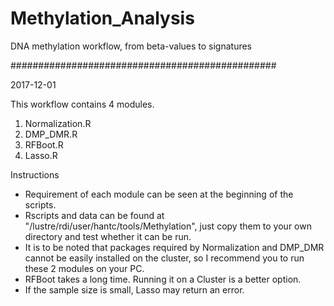 # Methylation_Analysis
DNA methylation workflow, from beta-values to signatures

################################################

2017-12-01

This workflow contains 4 modules.
1. Normalization.R
2. DMP_DMR.R
3. RFBoot.R
4. Lasso.R

Instructions
* Requirement of each module can be seen at the beginning of the scripts.
* Rscripts and data can be found at "/lustre/rdi/user/hantc/tools/Methylation", just copy them to your own directory and test whether it can be run.
* It is to be noted that packages required by Normalization and DMP_DMR cannot be easily installed on the cluster, so I recommend you to run these 2 modules on your PC.
* RFBoot takes a long time. Running it on a Cluster is a better option. 
* If the sample size is small, Lasso may return an error.

